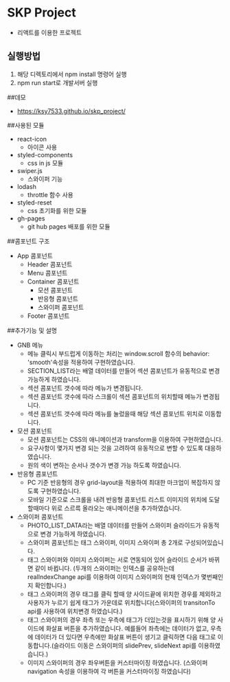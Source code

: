 # SKP Project

- 리액트를 이용한 프로젝트

## 실행방법

1. 해당 디렉토리에서 npm install 명령어 실행
2. npm run start로 개발서버 실행

##데모

- https://ksy7533.github.io/skp_project/

##사용된 모듈

- react-icon
  - 아이콘 사용
- styled-components
  - css in js 모듈
- swiper.js
  - 스와이퍼 기능
- lodash
  - throttle 함수 사용
- styled-reset
  - css 초기화를 위한 모듈
- gh-pages
  - git hub pages 배포를 위한 모듈

##콤포넌트 구조

- App 콤포넌트
  - Header 콤포넌트
  - Menu 콤포넌트
  - Container 콤포넌트
    - 모션 콤포넌트
    - 반응형 콤포넌트
    - 스와이퍼 콤포넌트
  - Footer 콤포넌트

##추가기능 및 설명

- GNB 메뉴
  - 메뉴 클릭시 부드럽게 이동하는 처리는 window.scroll 함수의 behavior: 'smooth'속성을 적용하여 구현하였습니다.
  - SECTION_LIST라는 배열 데이터를 만들어 섹션 콤포넌트가 유동적으로 변경 가능하게 하였습니다.
  - 섹션 콤포넌트 갯수에 따라 메뉴가 변경됩니다.
  - 섹션 콤포넌트 갯수에 따라 스크롤이 섹션 콤포넌트의 위치할때 메뉴가 변경됩니다.
  - 섹션 콤포넌트 갯수에 따라 메뉴를 눌렀을때 해당 섹션 콤포넌트 위치로 이동합니다.
- 모션 콤포넌트
  - 모션 콤포넌트는 CSS의 애니메이션과 transform을 이용하여 구현하였습니다.
  - 요구사항이 몇가지 변경 되는 것을 고려하여 유동적으로 변할 수 있도록 대응하였습니다.
  - 원의 색이 변하는 순서나 갯수가 변경 가능 하도록 하였습니다.
- 반응형 콤포넌트
  - PC 기준 반응형의 경우 grid-layout을 적용하여 최대한 마크업이 복잡하지 않도록 구현하였습니다.
  - 모바일 기준으로 스크롤을 내려 반응형 콤포넌트 리스트 이미지의 위치에 도달 할때마다 위로 스르륵 올라오는 애니메이션을 추가하였습니다.
- 스와이퍼 콤포넌트
  - PHOTO_LIST_DATA라는 배열 데이터를 만들어 스와이퍼 슬라이드가 유동적으로 변경 가능하게 하였습니다.
  - 스와이퍼 콤포넌트는 태그 스와이퍼, 이미지 스와이퍼 총 2개로 구성되어있습니다.
  - 태그 스와이퍼와 이미지 스와이퍼는 서로 연동되어 있어 슬라이드 순서가 바뀌면 같이 바뀝니다. (두개의 스와이퍼는 인덱스를 공유하는데 realIndexChange api를 이용하여 이미지 스와이퍼의 현재 인덱스가 몇번째인지 확인합니다.)
  - 태그 스와이퍼의 경우 태그를 클릭 할때 양 사이드끝에 위치한 경우를 제외하고 사용자가 누르기 쉽게 태그가 가운데로 위치합니다(스와이퍼의 transitonTo api를 사용하여 위치변경 하였습니다.)
  - 태그 스와이퍼의 경우 좌측 또는 우측에 태그가 더있는것을 표시하기 위해 양 사이드에 화살표 버튼을 추가하였습니다. 예를들어 좌측에는 데이터가 없고, 우측에 데이터가 더 있다면 우측에만 화살표 버튼이 생기고 클릭하면 다음 태그로 이동합니다.(슬라이드 이동은 스와이퍼의 slidePrev, slideNext api를 이용하였습니다.)
  - 이미지 스와이퍼의 경우 좌우버튼을 커스터마이징 하였습니다. (스와이퍼 navigation 속성을 이용하여 각 버튼을 커스터마이징 하였습니다)
